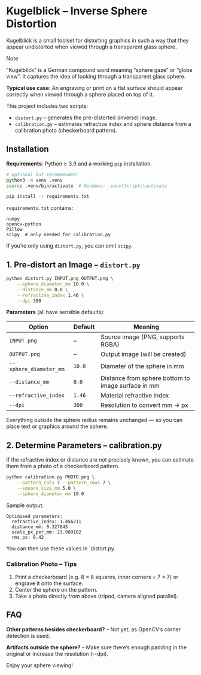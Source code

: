 # Kugelblick – Inverse Sphere Distortion

Kugelblick is a small toolset for distorting graphics in such a way that they appear undistorted when viewed through a transparent glass sphere.

> [!Note]
> “Kugelblick” is a German compound word meaning “sphere gaze” or “globe view”. It captures the idea of looking through a transparent glass sphere.

**Typical use case**: An engraving or print on a flat surface should appear correctly when viewed through a sphere placed on top of it.

This project includes two scripts:

- `distort.py` – generates the pre-distorted (inverse) image.
- `calibration.py` – estimates refractive index and sphere distance from a calibration photo (checkerboard pattern).

## Installation

**Requirements**: Python ≥ 3.9 and a working `pip` installation.

```bash
# optional but recommended:
python3 -m venv .venv
source .venv/bin/activate  # Windows: .venv\Scripts\activate

pip install -r requirements.txt
```

`requirements.txt` contains:

```
numpy
opencv-python
Pillow
scipy  # only needed for calibration.py
```

If you’re only using `distort.py`, you can omit `scipy`.

## 1. Pre-distort an Image – `distort.py`

```bash
python distort.py INPUT.png OUTPUT.png \
    --sphere_diameter_mm 10.0 \
    --distance_mm 0.0 \
    --refractive_index 1.46 \
    --dpi 300
```

**Parameters** (all have sensible defaults):

| Option                 | Default | Meaning                                            |
| ---------------------- | ------- | -------------------------------------------------- |
| `INPUT.png`            | –       | Source image (PNG, supports RGBA)                  |
| `OUTPUT.png`           | –       | Output image (will be created)                     |
| `--sphere_diameter_mm` | `10.0`  | Diameter of the sphere in mm                       |
| `--distance_mm`        | `0.0`   | Distance from sphere bottom to image surface in mm |
| `--refractive_index`   | `1.46`  | Material refractive index                          |
| `--dpi`                | `300`   | Resolution to convert mm → px                      |

Everything outside the sphere radius remains unchanged — so you can place text or graphics around the sphere.

## 2. Determine Parameters – calibration.py

If the refractive index or distance are not precisely known, you can estimate them from a photo of a checkerboard pattern.

```bash
python calibration.py PHOTO.png \
    --pattern_cols 7 --pattern_rows 7 \
    --square_size_mm 5.0 \
    --sphere_diameter_mm 10.0
```

Sample output:

```
Optimised parameters:
  refractive_index: 1.456211
  distance_mm: 0.327845
  scale_px_per_mm: 23.989102
  rms_px: 0.42
```

You can then use these values in `distort.py.

### Calibration Photo – Tips

1. Print a checkerboard (e.g. 8 × 8 squares, inner corners = 7 × 7) or engrave it onto the surface.
2. Center the sphere on the pattern.
3. Take a photo directly from above (tripod, camera aligned parallel).

## FAQ

**Other patterns besides checkerboard?** – Not yet, as OpenCV’s corner detection is used.

**Artifacts outside the sphere?** – Make sure there’s enough padding in the original or increase the resolution (--dpi).

Enjoy your sphere viewing!

